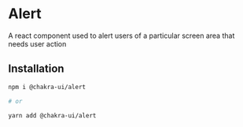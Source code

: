 # Alert

A react component used to alert users of a particular screen area that needs
user action

## Installation

```sh
npm i @chakra-ui/alert

# or

yarn add @chakra-ui/alert
```
